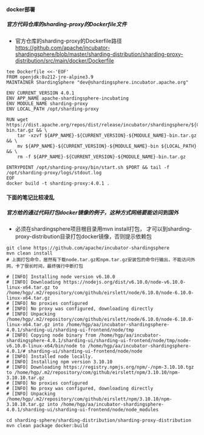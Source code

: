 ####  docker部署
##### 官方代码仓库的sharding-proxy的Dockerfile文件
* 官方仓库的sharding-proxy的Dockerfile路径  https://github.com/apache/incubator-shardingsphere/blob/master/sharding-distribution/sharding-proxy-distribution/src/main/docker/Dockerfile
```
tee Dockerfile <<-'EOF'
FROM openjdk:8u212-jre-alpine3.9
MAINTAINER ShardingSphere "dev@shardingsphere.incubator.apache.org"

ENV CURRENT_VERSION 4.0.1
ENV APP_NAME apache-shardingsphere-incubating
ENV MODULE_NAME sharding-proxy
ENV LOCAL_PATH /opt/sharding-proxy

RUN wget https://dist.apache.org/repos/dist/release/incubator/shardingsphere/${CURRENT_VERSION}/${APP_NAME}-${CURRENT_VERSION}-${MODULE_NAME}-bin.tar.gz && \
    tar -xzvf ${APP_NAME}-${CURRENT_VERSION}-${MODULE_NAME}-bin.tar.gz && \
    mv ${APP_NAME}-${CURRENT_VERSION}-${MODULE_NAME}-bin ${LOCAL_PATH} && \
    rm -f ${APP_NAME}-${CURRENT_VERSION}-${MODULE_NAME}-bin.tar.gz

ENTRYPOINT /opt/sharding-proxy/bin/start.sh $PORT && tail -f /opt/sharding-proxy/logs/stdout.log
EOF
docker build -t sharding-proxy:4.0.1 .
```










#### 下面的笔记比较凌乱
##### 官方给的通过代码打包docker镜像的例子，这种方式网络要能访问到国外
* 必须在shardingsphere项目根目录用mvn install打包， 才可以到sharding-proxy-distribution目录打包docker镜像，否则提示依赖包
```
git clone https://github.com/apache/incubator-shardingsphere
mvn clean install
# 上面打包命令，居然有下载node.tar.gz和npm.tar.gz安装包的命令行输出，不能访问外网，卡了很长时间，最终强行中断打包

# [INFO] Installing node version v6.10.0
# [INFO] Downloading https://nodejs.org/dist/v6.10.0/node-v6.10.0-linux-x64.tar.gz to /home/hgp/.m2/repository/com/github/eirslett/node/6.10.0/node-6.10.0-linux-x64.tar.gz
# [INFO] No proxies configured
# [INFO] No proxy was configured, downloading directly
# [INFO] Unpacking /home/hgp/.m2/repository/com/github/eirslett/node/6.10.0/node-6.10.0-linux-x64.tar.gz into /home/hgp/aa/incubator-shardingsphere-4.0.1/sharding-ui/sharding-ui-frontend/node/tmp
# [INFO] Copying node binary from /home/hgp/aa/incubator-shardingsphere-4.0.1/sharding-ui/sharding-ui-frontend/node/tmp/node-v6.10.0-linux-x64/bin/node to /home/hgp/aa/incubator-shardingsphere-4.0.1/# sharding-ui/sharding-ui-frontend/node/node
# [INFO] Installed node locally.
# [INFO] Installing npm version 3.10.10
# [INFO] Downloading https://registry.npmjs.org/npm/-/npm-3.10.10.tgz to /home/hgp/.m2/repository/com/github/eirslett/npm/3.10.10/npm-3.10.10.tar.gz
# [INFO] No proxies configured
# [INFO] No proxy was configured, downloading directly
# [INFO] Unpacking /home/hgp/.m2/repository/com/github/eirslett/npm/3.10.10/npm-3.10.10.tar.gz into /home/hgp/aa/incubator-shardingsphere-4.0.1/sharding-ui/sharding-ui-frontend/node/node_modules

cd sharding-sphere/sharding-distribution/sharding-proxy-distribution
mvn clean package docker:build
```